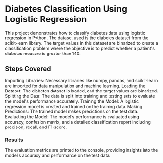 <h1>Diabetes Classification Using Logistic Regression</h1>
This project demonstrates how to classify diabetes data using logistic regression in Python. The dataset used is the diabetes dataset from the scikit-learn library. The target values in this dataset are binarized to create a classification problem where the objective is to predict whether a patient's diabetes measure is greater than 140.

<h2>Steps Covered</h2>
Importing Libraries: Necessary libraries like numpy, pandas, and scikit-learn are imported for data manipulation and machine learning.
Loading the Dataset: The diabetes dataset is loaded, and the target values are binarized.
Splitting the Data: The data is split into training and testing sets to evaluate the model's performance accurately.
Training the Model: A logistic regression model is created and trained on the training data.
Making Predictions: The trained model makes predictions on the test data.
Evaluating the Model: The model's performance is evaluated using accuracy, confusion matrix, and a detailed classification report including precision, recall, and F1-score.

<h3>Results</h3>
The evaluation metrics are printed to the console, providing insights into the model's accuracy and performance on the test data.
